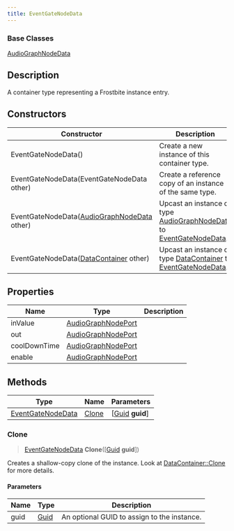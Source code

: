 ```yaml
---
title: EventGateNodeData
---
```

### Base Classes

[AudioGraphNodeData](AudioGraphNodeData)

## Description

A container type representing a Frostbite instance entry.

## Constructors

| Constructor                                                                  | Description                                                                                                               |
| ---------------------------------------------------------------------------- | ------------------------------------------------------------------------------------------------------------------------- |
| EventGateNodeData()                                                          | Create a new instance of this container type.                                                                             |
| EventGateNodeData(EventGateNodeData other)                                   | Create a reference copy of an instance of the same type.                                                                  |
| EventGateNodeData([AudioGraphNodeData](AudioGraphNodeData) other)            | Upcast an instance of type [AudioGraphNodeData](AudioGraphNodeData) to [EventGateNodeData](EventGateNodeData).            |
| EventGateNodeData([DataContainer](/vext/ref/shared/class/datacontainer) other) | Upcast an instance of type [DataContainer](/vext/ref/shared/class/datacontainer) to [EventGateNodeData](EventGateNodeData). |

## Properties

| Name         | Type                                     | Description |
| ------------ | ---------------------------------------- | ----------- |
| inValue      | [AudioGraphNodePort](AudioGraphNodePort) |             |
| out          | [AudioGraphNodePort](AudioGraphNodePort) |             |
| coolDownTime | [AudioGraphNodePort](AudioGraphNodePort) |             |
| enable       | [AudioGraphNodePort](AudioGraphNodePort) |             |

## Methods

| Type                                   | Name            | Parameters                                     |
| -------------------------------------- | --------------- | ---------------------------------------------- |
| [EventGateNodeData](EventGateNodeData) | [Clone](#clone) | \[[Guid](/vext/ref/shared/class/guid) **guid**\] |

### Clone

> [EventGateNodeData](EventGateNodeData) **Clone**(\[[Guid](/vext/ref/shared/class/guid) **guid**\])

Creates a shallow-copy clone of the instance. Look at [DataContainer::Clone](/vext/ref/shared/class/datacontainer#clone) for more details.

#### Parameters

| Name | Type         | Description                                 |
| ---- | ------------ | ------------------------------------------- |
| guid | [Guid](Guid) | An optional GUID to assign to the instance. |
